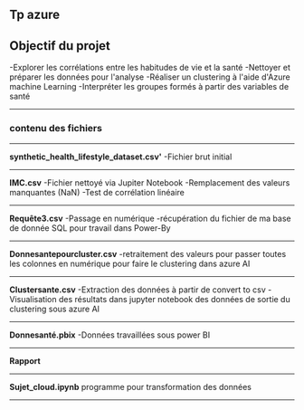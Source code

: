 ## Tp azure

## Objectif du projet 
-Explorer les corrélations entre les habitudes de vie et la santé
-Nettoyer et préparer les données pour l'analyse
-Réaliser un clustering à l'aide d'Azure machine Learning
-Interpréter les groupes formés à partir des variables de santé

---

### contenu des fichiers 

---

**synthetic_health_lifestyle_dataset.csv'**
-Fichier brut initial

---

**IMC.csv**
-Fichier nettoyé via Jupiter Notebook
-Remplacement des valeurs manquantes (NaN)
-Test de corrélation linéaire

---

**Requête3.csv**
-Passage en numérique
-récupération du fichier de ma base de donnée SQL pour travail dans Power-By

---

**Donnesantepourcluster.csv**
-retraitement des valeurs pour passer toutes les colonnes en numérique pour faire le clustering dans azure AI 


---

**Clustersante.csv**
-Extraction des données à partir de convert to csv
-Visualisation des résultats dans jupyter notebook des données de sortie du clustering sous azure AI

---

**Donnesanté.pbix**
-Données travaillées sous power BI

---

**Rapport**

---

**Sujet_cloud.ipynb**
programme pour transformation des données

---



